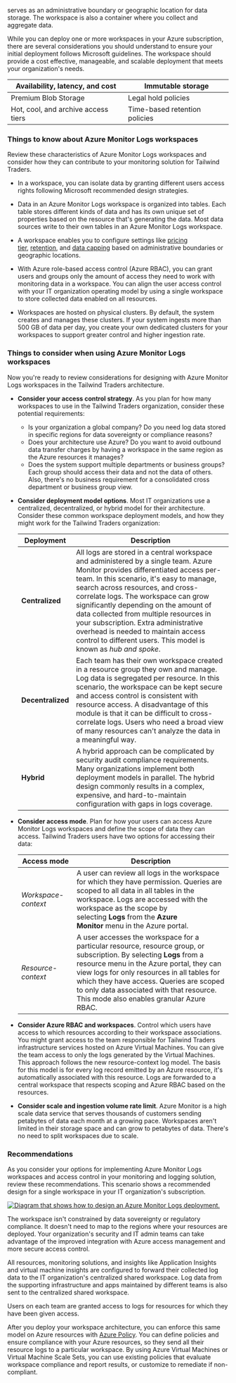 
serves as an administrative boundary or geographic location for data storage. The workspace is also a container where you collect and aggregate data.

While you can deploy one or more workspaces in your Azure subscription, there are several considerations you should understand to ensure your initial deployment follows Microsoft guidelines. The workspace should provide a cost effective, manageable, and scalable deployment that meets your organization's needs.

|Availability, latency, and cost|Immutable storage|
|---|---|
|Premium Blob Storage|Legal hold policies|
|Hot, cool, and archive access tiers|Time-based retention policies|

### Things to know about Azure Monitor Logs workspaces

Review these characteristics of Azure Monitor Logs workspaces and consider how they can contribute to your monitoring solution for Tailwind Traders.

- In a workspace, you can isolate data by granting different users access rights following Microsoft recommended design strategies.
    
- Data in an Azure Monitor Logs workspace is organized into tables. Each table stores different kinds of data and has its own unique set of properties based on the resource that's generating the data. Most data sources write to their own tables in an Azure Monitor Logs workspace.
    
- A workspace enables you to configure settings like [pricing tier](https://learn.microsoft.com/en-us/azure/azure-monitor/logs/manage-cost-storage), [retention](https://learn.microsoft.com/en-us/azure/azure-monitor/logs/manage-cost-storage#log-data-retention-and-archive), and [data capping](https://learn.microsoft.com/en-us/azure/azure-monitor/logs/daily-cap) based on administrative boundaries or geographic locations.
    
- With Azure role-based access control (Azure RBAC), you can grant users and groups only the amount of access they need to work with monitoring data in a workspace. You can align the user access control with your IT organization operating model by using a single workspace to store collected data enabled on all resources.
    
- Workspaces are hosted on physical clusters. By default, the system creates and manages these clusters. If your system ingests more than 500 GB of data per day, you create your own dedicated clusters for your workspaces to support greater control and higher ingestion rate.
    

### Things to consider when using Azure Monitor Logs workspaces

Now you're ready to review considerations for designing with Azure Monitor Logs workspaces in the Tailwind Traders architecture.

- **Consider your access control strategy**. As you plan for how many workspaces to use in the Tailwind Traders organization, consider these potential requirements:
    
    - Is your organization a global company? Do you need log data stored in specific regions for data sovereignty or compliance reasons?
    - Does your architecture use Azure? Do you want to avoid outbound data transfer charges by having a workspace in the same region as the Azure resources it manages?
    - Does the system support multiple departments or business groups? Each group should access their data and not the data of others. Also, there's no business requirement for a consolidated cross department or business group view.
- **Consider deployment model options**. Most IT organizations use a centralized, decentralized, or hybrid model for their architecture. Consider these common workspace deployment models, and how they might work for the Tailwind Traders organization:
    
    |Deployment|Description|
    |---|---|
    |**Centralized**|All logs are stored in a central workspace and administered by a single team. Azure Monitor provides differentiated access per-team. In this scenario, it's easy to manage, search across resources, and cross-correlate logs. The workspace can grow significantly depending on the amount of data collected from multiple resources in your subscription. Extra administrative overhead is needed to maintain access control to different users. This model is known as _hub and spoke_.|
    |**Decentralized**|Each team has their own workspace created in a resource group they own and manage. Log data is segregated per resource. In this scenario, the workspace can be kept secure and access control is consistent with resource access. A disadvantage of this module is that it can be difficult to cross-correlate logs. Users who need a broad view of many resources can't analyze the data in a meaningful way.|
    |**Hybrid**|A hybrid approach can be complicated by security audit compliance requirements. Many organizations implement both deployment models in parallel. The hybrid design commonly results in a complex, expensive, and hard-to-maintain configuration with gaps in logs coverage.|
    
- **Consider access mode**. Plan for how your users can access Azure Monitor Logs workspaces and define the scope of data they can access. Tailwind Traders users have two options for accessing their data:
    
    |Access mode|Description|
    |---|---|
    |_Workspace-context_|A user can review all logs in the workspace for which they have permission. Queries are scoped to all data in all tables in the workspace. Logs are accessed with the workspace as the scope by selecting **Logs** from the **Azure Monitor** menu in the Azure portal.|
    |_Resource-context_|A user accesses the workspace for a particular resource, resource group, or subscription. By selecting **Logs** from a resource menu in the Azure portal, they can view logs for only resources in all tables for which they have access. Queries are scoped to only data associated with that resource. This mode also enables granular Azure RBAC.|
    
- **Consider Azure RBAC and workspaces**. Control which users have access to which resources according to their workspace associations. You might grant access to the team responsible for Tailwind Traders infrastructure services hosted on Azure Virtual Machines. You can give the team access to only the logs generated by the Virtual Machines. This approach follows the new resource-context log model. The basis for this model is for every log record emitted by an Azure resource, it's automatically associated with this resource. Logs are forwarded to a central workspace that respects scoping and Azure RBAC based on the resources.
    
- **Consider scale and ingestion volume rate limit**. Azure Monitor is a high scale data service that serves thousands of customers sending petabytes of data each month at a growing pace. Workspaces aren't limited in their storage space and can grow to petabytes of data. There's no need to split workspaces due to scale.
    

### Recommendations

As you consider your options for implementing Azure Monitor Logs workspaces and access control in your monitoring and logging solution, review these recommendations. This scenario shows a recommended design for a single workspace in your IT organization's subscription.

[![Diagram that shows how to design an Azure Monitor Logs deployment.](https://learn.microsoft.com/en-us/training/wwl-azure/design-solution-to-log-monitor-azure-resources/media/workspace-design.png)](https://learn.microsoft.com/en-us/training/wwl-azure/design-solution-to-log-monitor-azure-resources/media/workspace-design-expanded.png#lightbox)

The workspace isn't constrained by data sovereignty or regulatory compliance. It doesn't need to map to the regions where your resources are deployed. Your organization's security and IT admin teams can take advantage of the improved integration with Azure access management and more secure access control.

All resources, monitoring solutions, and insights like Application Insights and virtual machine insights are configured to forward their collected log data to the IT organization's centralized shared workspace. Log data from the supporting infrastructure and apps maintained by different teams is also sent to the centralized shared workspace.

Users on each team are granted access to logs for resources for which they have been given access.

After you deploy your workspace architecture, you can enforce this same model on Azure resources with [Azure Policy](https://learn.microsoft.com/en-us/azure/governance/policy/overview). You can define policies and ensure compliance with your Azure resources, so they send all their resource logs to a particular workspace. By using Azure Virtual Machines or Virtual Machine Scale Sets, you can use existing policies that evaluate workspace compliance and report results, or customize to remediate if non-compliant.